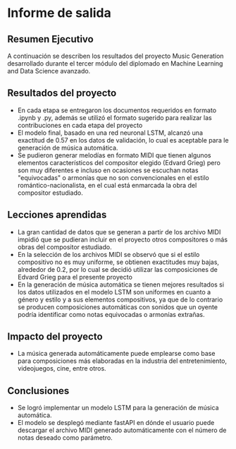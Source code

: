 # Informe de salida

## Resumen Ejecutivo

A continuación se describen los resultados del proyecto Music Generation desarrollado durante el tercer módulo del diplomado en Machine Learning and Data Science avanzado.

## Resultados del proyecto

- En cada etapa se entregaron los documentos requeridos en formato .ipynb y .py, además se utilizó el formato sugerido para realizar las contribuciones en cada etapa del proyecto 
- El modelo final, basado en una red neuronal LSTM, alcanzó una exactitud de 0.57 en los datos de validación, lo cual es aceptable para le generación de música automática.
- Se pudieron generar melodías en formato MIDI que tienen algunos elementos característicos del compositor elegido (Edvard Grieg) pero son muy diferentes e incluso en ocasiones se escuchan notas "equivocadas" o armonías que no son convencionales en el estilo romántico-nacionalista, en el cual está enmarcada la obra del compositor estudiado.

## Lecciones aprendidas

- La gran cantidad de datos que se generan a partir de los archivo MIDI impidió que se pudieran incluir en el proyecto otros compositores o más obras del compositor estudiado. 
- En la selección de los archivos MIDI se observó que si el estilo compositivo no es muy uniforme, se obtienen exactitudes muy bajas, alrededor de 0.2, por lo cual se decidió utilizar las composiciones de Edvard Grieg para el presente proyecto
- En la generación de música automática se tienen mejores resultados si los datos utilizados en el modelo LSTM son uniformes en cuanto a género y estilo y a sus elementos compositivos, ya que de lo contrario se producen composiciones automáticas con sonidos que un oyente podría identificar como notas equivocadas o armonías extrañas.

## Impacto del proyecto

- La música generada automáticamente puede emplearse como base para composiciones más elaboradas en la industria del entretenimiento, videojuegos, cine, entre otros.

## Conclusiones

- Se logró implementar un modelo LSTM para la generación de música automática.
- El modelo se desplegó mediante fastAPI en dónde el usuario puede descargar el archivo MIDI generado automáticamente con el número de notas deseado como parámetro.

